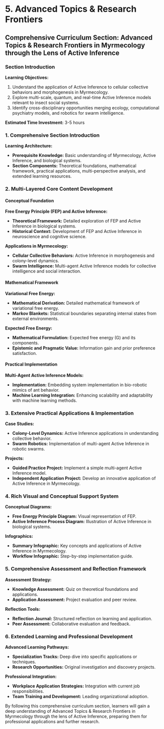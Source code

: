 # 5. Advanced Topics & Research Frontiers

## Comprehensive Curriculum Section: Advanced Topics & Research Frontiers in Myrmecology through the Lens of Active Inference

### Section Introduction

**Learning Objectives:**
1. Understand the application of Active Inference to cellular collective behaviors and morphogenesis in Myrmecology.
2. Explore multi-scale, quantum, and real-time Active Inference models relevant to insect social systems.
3. Identify cross-disciplinary opportunities merging ecology, computational psychiatry models, and robotics for swarm intelligence.

**Estimated Time Investment:** 3-5 hours

### 1. Comprehensive Section Introduction

**Learning Architecture:**
- **Prerequisite Knowledge:** Basic understanding of Myrmecology, Active Inference, and biological systems.
- **Section Components:** Theoretical foundations, mathematical framework, practical applications, multi-perspective analysis, and extended learning resources.

### 2. Multi-Layered Core Content Development

#### Conceptual Foundation

**Free Energy Principle (FEP) and Active Inference:**
- **Theoretical Framework:** Detailed exploration of FEP and Active Inference in biological systems.
- **Historical Context:** Development of FEP and Active Inference in neuroscience and cognitive science.

**Applications in Myrmecology:**
- **Cellular Collective Behaviors:** Active Inference in morphogenesis and colony-level dynamics.
- **Swarm Intelligence:** Multi-agent Active Inference models for collective intelligence and social interaction.

#### Mathematical Framework

**Variational Free Energy:**
- **Mathematical Derivation:** Detailed mathematical framework of variational free energy.
- **Markov Blankets:** Statistical boundaries separating internal states from external environments.

**Expected Free Energy:**
- **Mathematical Formulation:** Expected free energy (G) and its components.
- **Epistemic and Pragmatic Value:** Information gain and prior preference satisfaction.

#### Practical Implementation

**Multi-Agent Active Inference Models:**
- **Implementation:** Embedding system implementation in bio-robotic mimics of ant behavior.
- **Machine Learning Integration:** Enhancing scalability and adaptability with machine learning methods.

### 3. Extensive Practical Applications & Implementation

**Case Studies:**
- **Colony-Level Dynamics:** Active Inference applications in understanding collective behavior.
- **Swarm Robotics:** Implementation of multi-agent Active Inference in robotic swarms.

**Projects:**
- **Guided Practice Project:** Implement a simple multi-agent Active Inference model.
- **Independent Application Project:** Develop an innovative application of Active Inference in Myrmecology.

### 4. Rich Visual and Conceptual Support System

**Conceptual Diagrams:**
- **Free Energy Principle Diagram:** Visual representation of FEP.
- **Active Inference Process Diagram:** Illustration of Active Inference in biological systems.

**Infographics:**
- **Summary Infographic:** Key concepts and applications of Active Inference in Myrmecology.
- **Workflow Infographic:** Step-by-step implementation guide.

### 5. Comprehensive Assessment and Reflection Framework

**Assessment Strategy:**
- **Knowledge Assessment:** Quiz on theoretical foundations and applications.
- **Application Assessment:** Project evaluation and peer review.

**Reflection Tools:**
- **Reflection Journal:** Structured reflection on learning and application.
- **Peer Assessment:** Collaborative evaluation and feedback.

### 6. Extended Learning and Professional Development

**Advanced Learning Pathways:**
- **Specialization Tracks:** Deep dive into specific applications or techniques.
- **Research Opportunities:** Original investigation and discovery projects.

**Professional Integration:**
- **Workplace Application Strategies:** Integration with current job responsibilities.
- **Team Training and Development:** Leading organizational adoption.

By following this comprehensive curriculum section, learners will gain a deep understanding of Advanced Topics & Research Frontiers in Myrmecology through the lens of Active Inference, preparing them for professional applications and further research.